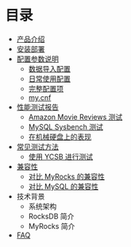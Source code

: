# 目录

- [产品介绍](README.md)
- [安装部署](installation.md)
- [配置参数说明](config_summary.md)
    * [数据导入配置](config_data_loading.md)
    * [日常使用配置](config_read_write.md)
    * [完整配置项](full_config_options.md)
    * [my.cnf](my_cnf.md)
- [性能测试报告](benchmarks.md)
    * [Amazon Movie Reviews 测试](amazon_movie_reviews_benchmark.md)
    * [MySQL Sysbench 测试](sysbench.md)
    * [在机械硬盘上的表现](hdd_benchmark.md)
- [常见测试方法](benchmark_tools.md)
    * [使用 YCSB 进行测试](benchmark_tool_ycsb.md)
- [兼容性](compatibility.md)
    * [对比 MyRocks 的兼容性](compatibility_myrocks.md)
    * [对比 MySQL 的兼容性](compatibility_mysql.md)
- 技术背景
    * 系统架构
    * RocksDB 简介
    * MyRocks 简介
- [FAQ](FAQ.md)
